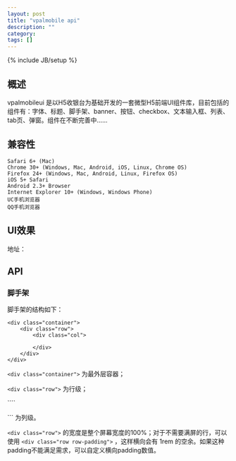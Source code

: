 ```yaml
---
layout: post
title: "vpalmobile api"
description: ""
category: 
tags: []
---
```

{% include JB/setup %}

## 概述

vpalmobileui 是以H5收银台为基础开发的一套微型H5前端UI组件库，目前包括的组件有：字体、标题、脚手架、banner、按钮、checkbox、文本输入框、列表、tab页、弹窗。组件在不断完善中……

## 兼容性

	Safari 6+ (Mac)
	Chrome 30+ (Windows, Mac, Android, iOS, Linux, Chrome OS)
	Firefox 24+ (Windows, Mac, Android, Linux, Firefox OS)
	iOS 5+ Safari
	Android 2.3+ Browser
	Internet Explorer 10+ (Windows, Windows Phone)
	UC手机浏览器
	QQ手机浏览器

## UI效果

地址：

## API

### 脚手架

脚手架的结构如下：

	<div class="container">
		<div class="row">
			<div class="col">
				
			</div>
		</div>
	</div>


```<div class="container">``` 为最外层容器；

```<div class="row">``` 为行级；

````<div class="col">``` 为列级。

```<div class="row">``` 的宽度是整个屏幕宽度的100%；对于不需要满屏的行，可以使用 ```<div class="row row-padding">``` ，这样横向会有 1rem 的空余。如果这种padding不能满足需求，可以自定义横向padding数值。

